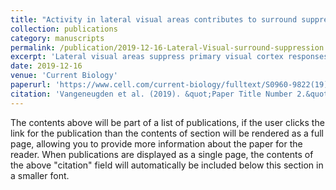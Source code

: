 ```yaml
---
title: "Activity in lateral visual areas contributes to surround suppression in awake mouse V1"
collection: publications
category: manuscripts
permalink: /publication/2019-12-16-Lateral-Visual-surround-suppression
excerpt: 'Lateral visual areas suppress primary visual cortex responses to large visual stimuli'
date: 2019-12-16
venue: 'Current Biology'
paperurl: 'https://www.cell.com/current-biology/fulltext/S0960-9822(19)31377-6'
citation: 'Vangeneugden et al. (2019). &quot;Paper Title Number 2.&quot; <i>Journal 1</i>. 1(2).'
---
```


The contents above will be part of a list of publications, if the user clicks the link for the publication than the contents of section will be rendered as a full page, allowing you to provide more information about the paper for the reader. When publications are displayed as a single page, the contents of the above "citation" field will automatically be included below this section in a smaller font.